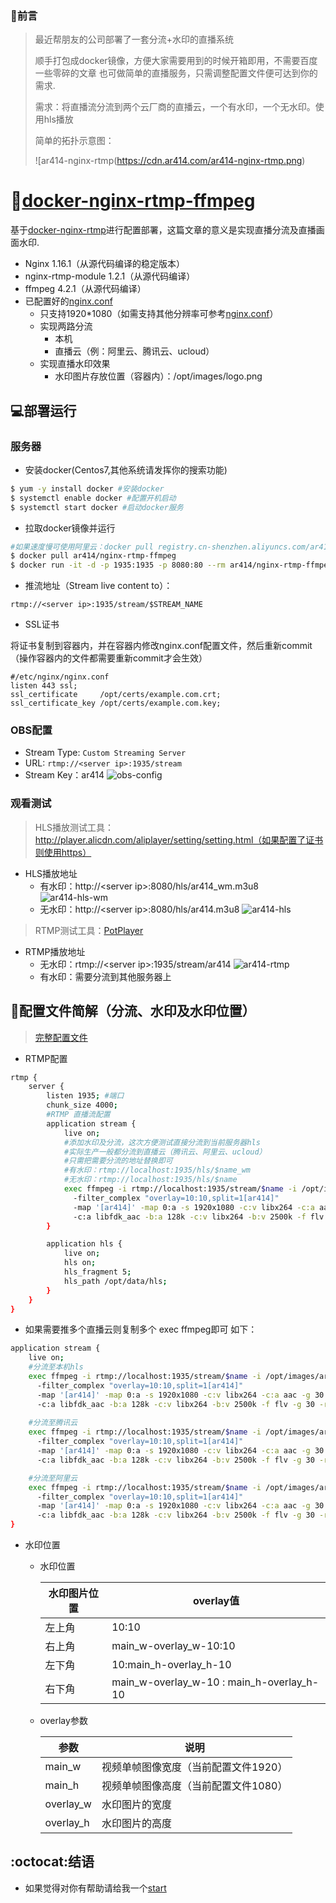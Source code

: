 ### :two_men_holding_hands:前言
> 最近帮朋友的公司部署了一套分流+水印的直播系统
>
> 顺手打包成docker镜像，方便大家需要用到的时候开箱即用，不需要百度一些零碎的文章
> 也可做简单的直播服务，只需调整配置文件便可达到你的需求.
>
> 需求：将直播流分流到两个云厂商的直播云，一个有水印，一个无水印。使用hls播放
>
> 简单的拓扑示意图：
>
> ![ar414-nginx-rtmp(https://cdn.ar414.com/ar414-nginx-rtmp.png)

# :whale:[docker-nginx-rtmp-ffmpeg](https://hub.docker.com/repository/docker/ar414/nginx-rtmp-ffmpeg)
基于[docker-nginx-rtmp](https://github.com/alfg/docker-nginx-rtmp)进行配置部署，这篇文章的意义是实现直播分流及直播画面水印.
* Nginx 1.16.1（从源代码编译的稳定版本）
* nginx-rtmp-module 1.2.1（从源代码编译）
* ffmpeg 4.2.1（从源代码编译）
* 已配置好的[nginx.conf](https://github.com/ar414-com/nginx-rtmp-ffmpeg-conf/blob/master/nginx.conf)
    * 只支持1920*1080（如需支持其他分辨率可参考[nginx.conf](https://github.com/alfg/docker-nginx-rtmp/blob/master/nginx.conf)）
    * 实现两路分流
        * 本机
        * 直播云（例：阿里云、腾讯云、ucloud）
    * 实现直播水印效果
        * 水印图片存放位置（容器内）：/opt/images/logo.png

## :computer:部署运行
### 服务器
* 安装docker(Centos7,其他系统请发挥你的搜索功能)
```bash
$ yum -y install docker #安装docker
$ systemctl enable docker #配置开机启动
$ systemctl start docker #启动docker服务
```
* 拉取docker镜像并运行
```bash
#如果速度慢可使用阿里云：docker pull registry.cn-shenzhen.aliyuncs.com/ar414/nginx-rtmp-ffmpeg:v1
$ docker pull ar414/nginx-rtmp-ffmpeg
$ docker run -it -d -p 1935:1935 -p 8080:80 --rm ar414/nginx-rtmp-ffmpeg
```
* 推流地址（Stream live content to）：
```
rtmp://<server ip>:1935/stream/$STREAM_NAME
```
* SSL证书

将证书复制到容器内，并在容器内修改nginx.conf配置文件，然后重新commit（操作容器内的文件都需要重新commit才会生效）
```
#/etc/nginx/nginx.conf
listen 443 ssl;
ssl_certificate     /opt/certs/example.com.crt;
ssl_certificate_key /opt/certs/example.com.key;
```

### OBS配置
* Stream Type: `Custom Streaming Server`
* URL: `rtmp://<server ip>:1935/stream`
* Stream Key：ar414
![obs-config](https://cdn.ar414.com/obs-config.png)

### 观看测试
> HLS播放测试工具：http://player.alicdn.com/aliplayer/setting/setting.html（如果配置了证书则使用https）
* HLS播放地址
    * 有水印：http://\<server ip>:8080/hls/ar414_wm.m3u8
    ![ar414-hls-wm](https://cdn.ar414.com/ar414-hls-wm.png)
    * 无水印：http://\<server ip>:8080/hls/ar414.m3u8
    ![ar414-hls](https://cdn.ar414.com/ar414-hls.png)
> RTMP测试工具：[PotPlayer](https://daumpotplayer.com/download/)
* RTMP播放地址
    * 无水印：rtmp://\<server ip>:1935/stream/ar414
    ![ar414-rtmp](https://cdn.ar414.com/ar414-rtmp.png)
    * 有水印：需要分流到其他服务器上
    
## :page_facing_up:配置文件简解（分流、水印及水印位置）
> [完整配置文件](https://github.com/ar414-com/nginx-rtmp-ffmpeg-conf/blob/master/nginx.conf)
* RTMP配置

```bash
rtmp {
    server {
        listen 1935; #端口
        chunk_size 4000;
        #RTMP 直播流配置
        application stream {
            live on;
            #添加水印及分流，这次方便测试直接分流到当前服务器hls
            #实际生产一般都分流到直播云（腾讯云、阿里云、ucloud）
            #只需把需要分流的地址替换即可
            #有水印：rtmp://localhost:1935/hls/$name_wm
            #无水印：rtmp://localhost:1935/hls/$name
            exec ffmpeg -i rtmp://localhost:1935/stream/$name -i /opt/images/ar414.png
              -filter_complex "overlay=10:10,split=1[ar414]"
              -map '[ar414]' -map 0:a -s 1920x1080 -c:v libx264 -c:a aac -g 30 -r 30 -tune zerolatency -preset veryfast -crf 23 -f flv rtmp://localhost:1935/hls/$name_wm
              -c:a libfdk_aac -b:a 128k -c:v libx264 -b:v 2500k -f flv -g 30 -r 30 -s 1920x1080 -preset superfast -profile:v baseline rtmp://localhost:1935/hls/$name;
        }

        application hls {
            live on;
            hls on;
            hls_fragment 5;
            hls_path /opt/data/hls;
        }
    }
}
```
* 如果需要推多个直播云则复制多个 exec ffmpeg即可 如下：
```bash
application stream {
    live on;
    #分流至本机hls           
    exec ffmpeg -i rtmp://localhost:1935/stream/$name -i /opt/images/ar414.png
      -filter_complex "overlay=10:10,split=1[ar414]"
      -map '[ar414]' -map 0:a -s 1920x1080 -c:v libx264 -c:a aac -g 30 -r 30 -tune zerolatency -preset veryfast -crf 23 -f flv rtmp://localhost:1935/hls/$name_wm
      -c:a libfdk_aac -b:a 128k -c:v libx264 -b:v 2500k -f flv -g 30 -r 30 -s 1920x1080 -preset superfast -profile:v baseline rtmp://localhost:1935/hls/$name;
    
    #分流至腾讯云
    exec ffmpeg -i rtmp://localhost:1935/stream/$name -i /opt/images/ar414.png
      -filter_complex "overlay=10:10,split=1[ar414]"
      -map '[ar414]' -map 0:a -s 1920x1080 -c:v libx264 -c:a aac -g 30 -r 30 -tune zerolatency -preset veryfast -crf 23 -f flv rtmp://live-push.tencent.com/stream/$name_wm
      -c:a libfdk_aac -b:a 128k -c:v libx264 -b:v 2500k -f flv -g 30 -r 30 -s 1920x1080 -preset superfast -profile:v baseline rtmp://live-push.tencent.com/stream/$name;

    #分流至阿里云
    exec ffmpeg -i rtmp://localhost:1935/stream/$name -i /opt/images/ar414.png
      -filter_complex "overlay=10:10,split=1[ar414]"
      -map '[ar414]' -map 0:a -s 1920x1080 -c:v libx264 -c:a aac -g 30 -r 30 -tune zerolatency -preset veryfast -crf 23 -f flv rtmp://live-push.aliyun.com/stream/$name_wm
      -c:a libfdk_aac -b:a 128k -c:v libx264 -b:v 2500k -f flv -g 30 -r 30 -s 1920x1080 -preset superfast -profile:v baseline rtmp://live-push.aliyun.com/stream/$name;
}
```  

* 水印位置
    * 水印位置
    
        |  水印图片位置   | overlay值  |
        |  ----   | ----  |
        | 左上角  | 10:10 |
        | 右上角  | main_w-overlay_w-10:10 |
        | 左下角  | 10:main_h-overlay_h-10 |
        | 右下角  | main_w-overlay_w-10 : main_h-overlay_h-10 |
    * overlay参数
    
        |  参数   | 说明  |
        |  ----   | ----  |
        | main_w  | 视频单帧图像宽度（当前配置文件1920） |
        | main_h  | 视频单帧图像高度（当前配置文件1080） |
        | overlay_w  | 水印图片的宽度 |
        | overlay_h  | 水印图片的高度 |

     
## :octocat:结语
* 如果觉得对你有帮助请给我一个[start](https://github.com/ar414-com/nginx-rtmp-ffmpeg-conf)

    






